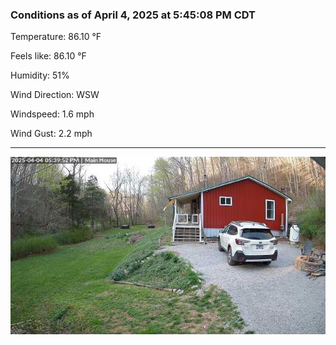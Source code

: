 ### Conditions as of April 4, 2025 at 5:45:08 PM CDT 

Temperature: 86.10 &deg;F

Feels like: 86.10 &deg;F

Humidity: 51%

Wind Direction: WSW

Windspeed: 1.6 mph

Wind Gust: 2.2 mph

---

<img src="./images/latest.jpeg"/>

